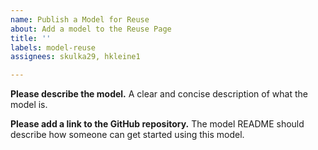 ```yaml
---
name: Publish a Model for Reuse
about: Add a model to the Reuse Page
title: ''
labels: model-reuse
assignees: skulka29, hkleine1

---
```


**Please describe the model.**
A clear and concise description of what the model is.

**Please add a link to the GitHub repository.**
The model README should describe how someone can get started using this model.
